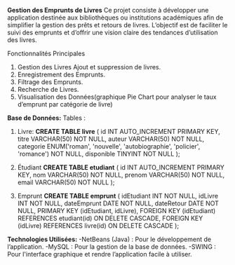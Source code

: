 **Gestion des Emprunts de Livres**
Ce projet consiste à développer une application destinée aux bibliothèques ou institutions académiques afin de simplifier la gestion des prêts et retours de livres. L’objectif est de faciliter le suivi des emprunts et d’offrir une vision claire des tendances d’utilisation des livres.

Fonctionnalités Principales
1. Gestion des Livres
Ajout et suppression de livres.
2. Enregistrement des Emprunts.
3. Filtrage des Emprunts.
4. Recherche de Livres.
5. Visualisation des Données(graphique Pie Chart pour analyser le taux d’emprunt par catégorie de livre)

**Base de Données:**
Tables :
1. Livre:
**CREATE TABLE livre** (
    id INT AUTO_INCREMENT PRIMARY KEY,
    titre VARCHAR(50) NOT NULL,
    auteur VARCHAR(50) NOT NULL,
    categorie ENUM('roman', 'nouvelle', 'autobiographie', 'policier', 'romance') NOT NULL,
    disponible TINYINT NOT NULL
);

2. Étudiant
**CREATE TABLE etudiant** (
    id INT AUTO_INCREMENT PRIMARY KEY,
    nom VARCHAR(50) NOT NULL,
    prenom VARCHAR(50) NOT NULL,
    email VARCHAR(50) NOT NULL
);

3. Emprunt
**CREATE TABLE emprunt** (
    idEtudiant INT NOT NULL,
    idLivre INT NOT NULL,
    dateEmprunt DATE NOT NULL,
    dateRetour DATE NOT NULL,
    PRIMARY KEY (idEtudiant, idLivre),
    FOREIGN KEY (idEtudiant) REFERENCES etudiant(id) ON DELETE CASCADE,
    FOREIGN KEY (idLivre) REFERENCES livre(id) ON DELETE CASCADE
);

**Technologies Utilisées:**
-NetBeans (Java) : Pour le développement de l’application.
-MySQL : Pour la gestion de la base de données.
-SWING : Pour l'interface graphique et rendre l’application facile à utiliser.

